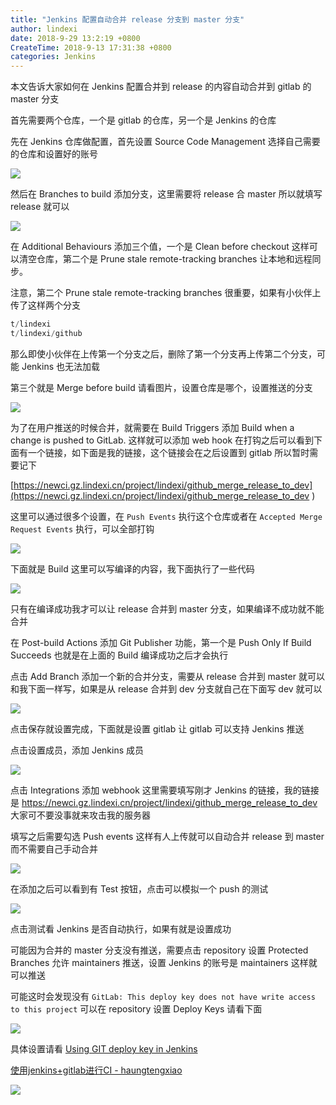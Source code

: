 ```yaml
---
title: "Jenkins 配置自动合并 release 分支到 master 分支"
author: lindexi
date: 2018-9-29 13:2:19 +0800
CreateTime: 2018-9-13 17:31:38 +0800
categories: Jenkins
---
```


本文告诉大家如何在 Jenkins 配置合并到 release 的内容自动合并到 gitlab 的 master 分支

<!--more-->


<!-- csdn -->
<!-- 标签：Jenkins -->

首先需要两个仓库，一个是 gitlab 的仓库，另一个是 Jenkins 的仓库

先在 Jenkins 仓库做配置，首先设置 Source Code Management 选择自己需要的仓库和设置好的账号

<!-- ![](image/Jenkins 配置自动合并 release 分支到 master 分支/Jenkins 配置自动合并 release 分支到 master 分支0.png) -->

![](http://image.acmx.xyz/lindexi%2F2018913184226191)

然后在 Branches to build 添加分支，这里需要将 release 合 master 所以就填写 release 就可以

<!-- ![](image/Jenkins 配置自动合并 release 分支到 master 分支/Jenkins 配置自动合并 release 分支到 master 分支1.png) -->

![](http://image.acmx.xyz/lindexi%2F2018913184557380)

在 Additional Behaviours 添加三个值，一个是 Clean before checkout 这样可以清空仓库，第二个是 Prune stale remote-tracking branches 让本地和远程同步。

注意，第二个 Prune stale remote-tracking branches 很重要，如果有小伙伴上传了这样两个分支

```csharp
t/lindexi
t/lindexi/github
```

那么即使小伙伴在上传第一个分支之后，删除了第一个分支再上传第二个分支，可能 Jenkins 也无法加载

第三个就是 Merge before build 请看图片，设置仓库是哪个，设置推送的分支

<!-- ![](image/Jenkins 配置自动合并 release 分支到 master 分支/Jenkins 配置自动合并 release 分支到 master 分支2.png) -->

![](http://image.acmx.xyz/lindexi%2F201891318473954)

为了在用户推送的时候合并，就需要在 Build Triggers 添加 Build when a change is pushed to GitLab. 这样就可以添加 web hook 在打钩之后可以看到下面有一个链接，如下面是我的链接，这个链接会在之后设置到 gitlab 所以暂时需要记下

[https://newci.gz.lindexi.cn/project/lindexi/github_merge_release_to_dev](https://newci.gz.lindexi.cn/project/lindexi/github_merge_release_to_dev )

这里可以通过很多个设置，在 `Push Events` 执行这个仓库或者在 `Accepted Merge Request Events` 执行，可以全部打钩

<!-- ![](image/Jenkins 配置自动合并 release 分支到 master 分支/Jenkins 配置自动合并 release 分支到 master 分支3.png) -->

![](http://image.acmx.xyz/lindexi%2F201891318535709)

下面就是 Build 这里可以写编译的内容，我下面执行了一些代码

<!-- ![](image/Jenkins 配置自动合并 release 分支到 master 分支/Jenkins 配置自动合并 release 分支到 master 分支4.png) -->

![](http://image.acmx.xyz/lindexi%2F2018913185454746)

只有在编译成功我才可以让 release 合并到 master 分支，如果编译不成功就不能合并

在 Post-build Actions 添加 Git Publisher 功能，第一个是 Push Only If Build Succeeds 也就是在上面的 Build 编译成功之后才会执行

点击 Add Branch 添加一个新的合并分支，需要从 release 合并到 master 就可以和我下面一样写，如果是从 release 合并到 dev 分支就自己在下面写 dev 就可以

<!-- ![](image/Jenkins 配置自动合并 release 分支到 master 分支/Jenkins 配置自动合并 release 分支到 master 分支5.png)  -->

![](http://image.acmx.xyz/lindexi%2F2018913185852214)

点击保存就设置完成，下面就是设置 gitlab 让 gitlab 可以支持 Jenkins 推送

点击设置成员，添加 Jenkins 成员

<!-- ![](image/Jenkins 配置自动合并 release 分支到 master 分支/Jenkins 配置自动合并 release 分支到 master 分支6.png) -->

![](http://image.acmx.xyz/lindexi%2F201891319125120)

点击 Integrations 添加 webhook 这里需要填写刚才 Jenkins 的链接，我的链接是 https://newci.gz.lindexi.cn/project/lindexi/github_merge_release_to_dev 大家可不要没事就来攻击我的服务器

填写之后需要勾选 Push events 这样有人上传就可以自动合并 release 到 master 而不需要自己手动合并

<!-- ![](image/Jenkins 配置自动合并 release 分支到 master 分支/Jenkins 配置自动合并 release 分支到 master 分支7.png) -->

![](http://image.acmx.xyz/lindexi%2F201891319342834)

在添加之后可以看到有 Test 按钮，点击可以模拟一个 push 的测试

<!-- ![](image/Jenkins 配置自动合并 release 分支到 master 分支/Jenkins 配置自动合并 release 分支到 master 分支8.png) -->

![](http://image.acmx.xyz/lindexi%2F201891319515759)

点击测试看 Jenkins 是否自动执行，如果有就是设置成功

可能因为合并的 master 分支没有推送，需要点击 repository 设置 Protected Branches 允许 maintainers 推送，设置 Jenkins 的账号是 maintainers 这样就可以推送

可能这时会发现没有 `GitLab: This deploy key does not have write access to this project` 可以在 repository 设置 Deploy Keys 请看下面

<!-- ![](image/Jenkins 配置自动合并 release 分支到 master 分支/Jenkins 配置自动合并 release 分支到 master 分支9.png) -->

![](http://image.acmx.xyz/lindexi%2F2018913191115860)

具体设置请看 [Using GIT deploy key in Jenkins](https://blogs.perficient.com/2014/03/26/using-git-deploy-key-in-jenkins-written-by-tom-tang/ )

[使用jenkins+gitlab进行CI - haungtengxiao](https://huangtengxiao.gitee.io/post/%E4%BD%BF%E7%94%A8jenkins+gitlab%E8%BF%9B%E8%A1%8CCI.html )

![](https://i.loli.net/2018/09/13/5b9a46e200df2.jpg)

